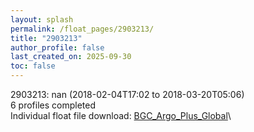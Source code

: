 ```yaml
---
layout: splash
permalink: /float_pages/2903213/
title: "2903213"
author_profile: false
last_created_on: 2025-09-30
toc: false
---
```

 
2903213: nan (2018-02-04T17:02 to 2018-03-20T05:06)\
6 profiles completed\
Individual float file download: [BGC_Argo_Plus_Global](https://ftp.soest.hawaii.edu/bgc_argo_plus/Individual_Floats/outliers_removed/2903213_Sprof_processed.nc)\
